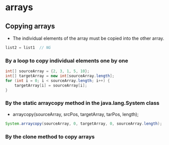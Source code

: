 # arrays

## Copying arrays
- The individual elements of the array must be copied into the other array.

```java
list2 = list1  // NG
```

### By a loop to copy individual elements one by one
```java
int[] sourceArray = {2, 3, 1, 5, 10};
int[] targetArray = new int[sourceArray.length];
for (int i = 0; i < sourceArray.length; i++) {
    targetArray[i] = sourceArray[i];
}
```

### By the static arraycopy method in the java.lang.System class
- arraycopy(sourceArray, srcPos, targetArray, tarPos, length);

```java
System.arraycopy(sourceArray, 0, targetArray, 0, sourceArray.length);
```

### By the clone method to copy arrays
